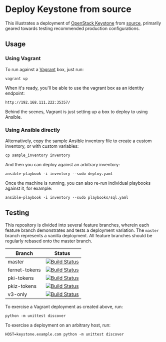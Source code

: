 # Deploy Keystone from source

This illustrates a deployment of [OpenStack
Keystone](http://keystone.openstack.org/) from
[source](https://github.com/openstack/keystone), primarily geared towards
testing recommended production configurations.

## Usage

### Using Vagrant

To run against a [Vagrant](http://www.vagrantup.com/) box, just run:

    vagrant up

When it's ready, you'll be able to use the vagrant box as an identity endpoint:

    http://192.168.111.222:35357/

Behind the scenes, Vagrant is just setting up a box to deploy to using Ansible.

### Using Ansible directly

Alternatively, copy the sample Ansible inventory file to create a custom
inventory, or with custom variables:

    cp sample_inventory inventory

And then you can deploy against an arbitrary inventory:

    ansible-playbook -i inventory --sudo deploy.yaml

Once the machine is running, you can also re-run individual playbooks against
it, for example:

    ansible-playbook -i inventory --sudo playbooks/sql.yaml

## Testing

This repository is divided into several feature branches, wherein each feature
branch demonstrates and tests a deployment variation. The `master` branch
represents a vanilla deployment. All feature branches should be regularly
rebased onto the master branch.

| Branch        | Status                                                                                                                               |
|---------------|--------------------------------------------------------------------------------------------------------------------------------------|
| master        | [![Build Status](https://travis-ci.org/dolph/keystone-deploy.svg?branch=master)](https://travis-ci.org/dolph/keystone-deploy)        |
| fernet-tokens | [![Build Status](https://travis-ci.org/dolph/keystone-deploy.svg?branch=fernet-tokens)](https://travis-ci.org/dolph/keystone-deploy) |
| pki-tokens    | [![Build Status](https://travis-ci.org/dolph/keystone-deploy.svg?branch=pki-tokens)](https://travis-ci.org/dolph/keystone-deploy)    |
| pkiz-tokens   | [![Build Status](https://travis-ci.org/dolph/keystone-deploy.svg?branch=pkiz-tokens)](https://travis-ci.org/dolph/keystone-deploy)   |
| v3-only       | [![Build Status](https://travis-ci.org/dolph/keystone-deploy.svg?branch=v3-only)](https://travis-ci.org/dolph/keystone-deploy)       |

To exercise a Vagrant deployment as created above, run:

    python -m unittest discover

To exercise a deployment on an arbitrary host, run:

    HOST=keystone.example.com python -m unittest discover
